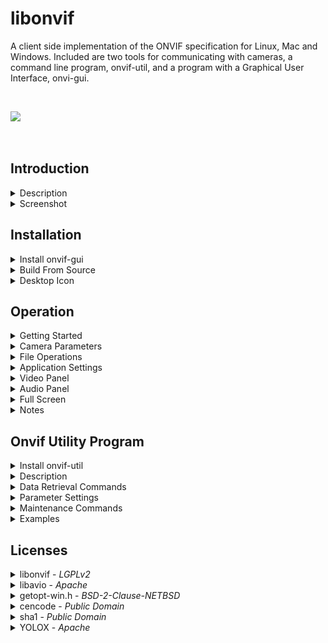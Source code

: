 libonvif
========

A client side implementation of the ONVIF specification for Linux, Mac and Windows. Included are two tools for communicating with cameras, a command line program, onvif-util, and a program with a Graphical User Interface, onvi-gui.

&nbsp;

<!---
<table>
  <tr><td><image src="onvif-gui/gui/resources/onvif-gui.png"></td><td><h2>Onvif GUI</h2><br>Featuring<br><a href="https://github.com/Megvii-BaseDetection/YOLOX"><image src="assets/images/logo.png"  width="200"></a></td></tr>
<table>
--->

<image src="assets/images/header.png">

&nbsp;

## Introduction

<details>
<summary>Description</summary>
&nbsp;

Onvif GUI is an integrated camera management and NVR system with an intuitive user interface that can easily manage a fleet of cameras and create high resolution recordings based on alarm conditions. A best of breed YOLO detector is included with the system to facilitate accurate alarm signals without false detections. 

The system is designed to scale with available hardware and will run on simple configurations with minimal hardware requirements as well as high end multi core CPUs with NVIDIA GPU for maximum performance. The system can be configured with auto start settings and a user friendly icon so that non-technical users can feel comfortable working with the application without specialized training. 

File management is easy with an automated disk space manager and file playback controls.

---

</details>

<details>
<summary>Screenshot</summary>
&nbsp;

Here is the application running 14 cameras through the yolox detector on an RTX 3090 GPU with i9-12900K CPU on Ubuntu 23.10.

<image src="assets/images/screenshot.png">

</details>

## Installation

<details>
<summary>Install onvif-gui</summary>
&nbsp;

<i>The minimum required python version is 3.10.</i>

---

<details>
<summary>Linux</summary>

&nbsp;

<details>
<summary>Ubuntu</summary>

* ## Step 1. Install Dependecies

  ```
  sudo apt install cmake g++ git python3-pip virtualenv libxml2-dev libavdevice-dev libsdl2-dev '^libxcb.*-dev' libxkbcommon-x11-dev
  ```

* ## Step 2. Create Virtual Environment

  ```
  virtualenv myenv
  source myenv/bin/activate
  ```

* ## Step 3. Install onvif-gui

  ```
  pip install onvif-gui
  ```

* ## Step 4. Launch Program

  ```
  onvif-gui
  ```

</details>

<details>
<summary>Fedora</summary>

* ## Step 1. Install Dependecies

  ```
  sudo dnf install cmake g++ libxml2-devel python3-devel python3-pip SDL2-devel virtualenv git
  sudo dnf -y install https://download1.rpmfusion.org/free/fedora/rpmfusion-free-release-$(rpm -E %fedora).noarch.rpm
  sudo dnf -y install https://download1.rpmfusion.org/nonfree/fedora/rpmfusion-nonfree-release-$(rpm -E %fedora).noarch.rpm
  sudo dnf -y install ffmpeg-devel --allowerasing
  ```

* ## Step 2. Create Virtual Environment

  ```
  virtualenv myenv
  source myenv/bin/activate
  ```

* ## Step 3. Install onvif-gui

  ```
  pip install onvif-gui
  ```

* ## Step 4. Launch Program

  ```
  onvif-gui
  ```
</details>

---

</details>

<details>
<summary>Mac</summary>

* ### Step 1. Install Python

  Python minimum version 3.10 is required for the application. There are several approaches that can be used to achieve this requirement. Anaconda is recommended here, but other techniques may be preferred depending on the situation. Please refer to the [Anaconda Installation Instructions](https://www.anaconda.com/download#downloads).

* ### Step 2. Install Xcode

  Please refer to the [Xcode Installation Instructions](https://developer.apple.com/xcode/).

* ### Step 3. Install Homebrew

  Please refer to the [Homebrew Installation Instructions](https://docs.brew.sh/Installation).

* ### Step 4. Install Dependencies

  ```
  brew update
  brew upgrade
  brew install libxml2
  brew install cmake
  brew install git
  brew install ffmpeg@6
  export FFMPEG_INSTALL_DIR=/opt/homebrew/opt/ffmpeg@6
  ```

* ### Step 5. Create Virtual Environment

  ```
  conda create --name onvif python
  conda activate onvif
  ```

* ## Step 6. Install onvif-gui

  ```
  pip install onvif-gui
  ```

* ### Step 7. Launch Program

  ```
  onvif-gui
  ```

* ### Note:

  <i>The ffmpeg06 version installed under this sequence of commands is not the current version and is a keg only package. If there are issues during the pip install regarding avio, check the environment variable </i> FFMPEG_INSTALL_DIR <i> to insure that the lib and bin sub-directories exist. The message produced by brew when installing ffmeg06 may help provide some info.</i>

---

</details>

<details>
<summary>Windows</summary>

* ## Step 1. Install Python

  Python is required for this application and is not installed on Windows by default. The minimum required version for this application is 3.10. The python installer can be downloaded from https://www.python.org/downloads/. To check if python has already been installed on the machine, use the command

  ```
  python --version
  ```

  Note that windows may present an installation prompt if python is not already present, however, the default version may be insufficient to properly run the application.  Please select a python version which is 3.10 or higher.

* ## Step 2. Create Virtual Environment

  ```
  python -m venv myenv
  myenv\Scripts\activate
  ```

* ## Step 3. Install onvif-gui
  
  ```
  pip install onvif-gui
  ```

* ## Step 4. Launch Program

  ```
  onvif-gui
  ```

</details>

---

&nbsp;
</details>



<details>

<summary>Build From Source</summary>
&nbsp;

<i>Note that in order to compile the source code, it is necessary to use the --recursive flag when git cloning the repository.</i>

---

<details>
<summary>Linux</summary>

&nbsp;

<details>
<summary>Ubuntu</summary>

* ### Step 1. Install Dependencies
  ```
  sudo apt install git cmake g++ python3-pip virtualenv libxml2-dev libavdevice-dev libsdl2-dev '^libxcb.*-dev' libxkbcommon-x11-dev
  ```

* ### Step 2. Create Virutal Environment

  ```
  virtualenv myenv
  source myenv/bin/activate
  ```

* ### Step 3. Clone Repository

  ```
  git clone --recursive https://github.com/sr99622/libonvif
  ```

* ### Step 4. Install

  ```
  cd libonvif/libonvif
  pip install -v .
  cd ../libavio
  pip install -v .
  cd ../onvif-gui
  pip install .
  ```

* ### Step 5. Launch Program

  ```
  onvif-gui
  ```

</details>

<details>
<summary>Fedora</summary>

* ### Step 1. Install Dependencies
  ```
  sudo dnf install cmake g++ libxml2-devel python3-devel python3-pip SDL2-devel virtualenv git
  sudo dnf -y install https://download1.rpmfusion.org/free/fedora/rpmfusion-free-release-$(rpm -E %fedora).noarch.rpm
  sudo dnf -y install https://download1.rpmfusion.org/nonfree/fedora/rpmfusion-nonfree-release-$(rpm -E %fedora).noarch.rpm
  sudo dnf -y install ffmpeg-devel --allowerasing
  ```

* ### Step 2. Create Virutal Environment

  ```
  virtualenv myenv
  source myenv/bin/activate
  ```

* ### Step 3. Clone Repository

  ```
  git clone --recursive https://github.com/sr99622/libonvif
  ```

* ### Step 4. Install

  ```
  cd libonvif/libonvif
  pip install -v .
  cd ../libavio
  pip install -v .
  cd ../onvif-gui
  pip install .
  ```

* ### Step 5. Launch Program

  ```
  onvif-gui
  ```
</details>

---

</details>

<details>
<summary>Mac</summary>

* ### Step 1. Install Python

  Python minimum version 3.10 is required for the application. There are several approaches that can be used to achieve this requirement. Anaconda is recommended here, but other techniques may be preferred depending on the situation. Please refer to the [Anaconda Installation Instructions](https://www.anaconda.com/download#downloads).

* ### Step 2. Install Xcode

  Please refer to the [Xcode Installation Instructions](https://developer.apple.com/xcode/).

* ### Step 3. Install Homebrew

  Please refer to the [Homebrew Installation Instructions](https://docs.brew.sh/Installation).

* ### Step 4. Install Dependencies

  ```
  brew update
  brew upgrade
  brew install libxml2
  brew install cmake
  brew install git
  brew install ffmpeg06
  export FFMPEG_INSTALL_DIR=/opt/homebrew/opt/ffmpeg@6
  ```

* ### Step 5. Create Virtual Environment

  ```
  conda create --name onvif python
  conda activate onvif
  ```

* ### Step 6. Clone Repository

  ```
  git clone --recursive https://github.com/sr99622/libonvif
  ```

* ### Step 7. Install

  ```
  cd libonvif/libonvif
  pip install -v .
  cd ../libavio
  pip install -v .
  cd ../onvif-gui
  pip install .
  ```

* ### Step 8. Launch Program

  ```
  onvif-gui
  ```

* ### Note:

  <i>The ffmpeg06 version installed under this sequence of commands is not the current version and is a keg only package. If there are issues during the pip install regarding avio, check the environment variable </i> FFMPEG_INSTALL_DIR <i> to insure that the lib and bin sub-directories exist. The message produced by brew when installing ffmeg06 may help provide some info.</i>


---

</details>

<details>
<summary>Windows</summary>
&nbsp;

In order to build from source on Windows, development tools and python are required. Please follow the instructions for installing [Visual Studio](https://visualstudio.microsoft.com/), [cmake](https://cmake.org/download/), [git](https://git-scm.com/download/win) and [python](https://www.python.org/downloads/windows/). When installing Visual Studio, select the desktop C++ development libraries to get the compiler.

* ### Step 1. Create Virtual Environment

  ```
  python -m venv myenv
  myenv\Scripts\activate
  ```
* ### Step 2. Clone Repository

  ```
  git clone --recursive https://github.com/sr99622/libonvif
  ```

* ### Step 3. Install

  ```
  cd libonvif\libonvif
  pip install -v .
  cd ..\libavio
  pip install -v .
  cd ..\onvif-gui
  pip install onvif-gui
  ```

* ### Step 4. Launch Program

  ```
  python run.py
  ```

</details>

---

&nbsp;
</details>

</details>

<details>
<summary>Desktop Icon</summary>
&nbsp;

<i>Please select the instructions for your operating system.</i>

---

<details>
<summary>Linux</summary>
&nbsp;

In order to add an icon to the desktop, administrator privileges are required. The location of the virtual environment folder must also be known and is required when invoking the command to create the desktop icon. To add the icon, use the following command, substituting the local host virtual environment configuration as appropriate.

```
sudo myenv/bin/onvif-gui --icon
```

Upon completion of the command, the icon may be found in the Applications Folder of the system. For example, on Ubuntu, the box grid in the lower left corner launches the Application Folder and the icon can be found there. Once launched, the application icon can be pinned to the start bar for easier access by right clicking the icon.

---

</details>

<details>
<summary>Windows</summary>
&nbsp;

To install a desktop icon on windows, please make sure the virtual environment is activated and then add the winshell python module.

```
pip install pywin32 winshell
```

Now run the following command.

```
onvif-gui --icon
```

</details>

---

&nbsp;

</details>

## Operation

<details>
<summary>Getting Started</summary>

&nbsp;

<image src="onvif-gui/gui/resources/discover.png">

Discover

To get started, click the Discover button. A login screen will appear for each camera as it is found. The Settings tab may be used to set a default login that can be used to automatically submit login credentials to cameras. There is also an Auto Discover check box on the Settings panel.

Initially, cameras will populate the list using the default name provided by the manufacturer. To change the camera name, use the F2 key, or the right click context menu over the camera list.

<image src="onvif-gui/gui/resources/play.png">

Play

Upon completion of discovery, the camera list will be populated. A single click on a camera in the list will display the camera parameters in the lower part of the tab. Double clicking will start the camera output stream. The camera stream may also be started by clicking the play button or by typing the enter key while a camera is highlighted in the list.

Multiple cameras can stream simoultaneously. The application will add camera output to the display for each camera as it is started. The controls for camera operations apply to the current camera, which is the highlighted camera in the list on the camera panel. The current camera will have a thin white border around it in the display.

<image src="onvif-gui/gui/resources/stop.png">

Stop

When the camera stream is running, the play button for that camera will change appearance to the stop icon. Clicking the button will stop the stream.  The stream can also be stopped from the camera list by double clicking or typing the enter key.

<image src="onvif-gui/gui/resources/record.png">

Record

Recording can be initiated manually by clicking the record button. The file name is generated automatically and is based on the start time of the recording in date format as YYYYMMDDmmSS.mp4. The Archive Directory setting will determine the location of the file. A subdirectory is created for each camera to help organize files within the archive.

During manually initiated recording, a rotating red colored tick mark will show in the lower right corner of the stream display. The Record Button on the Camera Panel will show red during all recording operations. Note that recording initiated automatically during Alarm conditions or Record Always will disable the Record Button. 

Files created by the application are limited in length to 15 minutes. Recordings that require a longer time will be broken up into several parts that are each 15 minutes long. There will be a slight overlap between files broken up this way corresponding to the length of the Pre Record Buffer setting.

<image src="onvif-gui/gui/resources/apply.png">

Apply

Camera parameters are available on the tabs on the lower right side of the application. Initially, the Apply button will be disabled with a dimmed icon. Once a parameter has been changed, the Apply button will be enabled, which can be used to commit the change to the camera. The camera may re-start the stream in order to make the changes.

<image src="onvif-gui/gui/resources/audio.png">

Mute

Camera audio can be controlled from the panel. The mute button can be clicked to mute the audio. The mute button appearance indicates the state of the audio. The volume slider can be used to control the volume. Note that the mute and volume controls are applied to each camera individually.

---
&nbsp;
</details>

<details>
<summary>Camera Parameters</summary>
&nbsp;

<i>Changes are commited to the camera by using the Apply button, if necessary.</i>

---

<details>
<summary>Media</summary>

&nbsp;

<img src="assets/images/media_tab.png" style="height: 280px; width: 540px;"/>

* ### W x H (Resolution)

    Camera resolution is adjusted using the combo box which has available settings. To change the camera resolution, make a selection from the combo box and then click the apply button. The camera may re-start the video stream in order to effect the change.

* ### Aspect

    Aspect ratio of the camera video stream. In some cases, particularly when using substreams, the aspect ratio may be distorted. Changing the aspect ratio by using the combo box can restore the correct appearance of the video. If the aspect ratio has been changed this way, the label of the box will have a * appended. This setting is not native to the camera, so it is not necessary to click the apply button for this change.

* ### FPS

    Frame rate of the camera can be adjusted using the spin box. The change is made on the camera when the apply button is clicked. Higher frame rates will have a better appearance with smoother motion at the expense of increased compute load.

* ### GOP

    Keyframe interval of the video stream. Keyframes are a full frame encoding, whereas intermediate frames are differential representations of the changes between frames.  Keyframes are larger and require more computing power to process. Higher GOP intervals mean fewer keyframes and as a  result, less accurate represention of the video.  Lower GOP rates increase the accuracy of the  video at the expense of higher bandwidth and compute load. It is necessary to click the Apply button to enact these changes on the camera.

* ### Cache

    A read only field showing the size of the video packet input buffer for the camera prior to decoding. Higher cache values represent longer latency in the video processing, which may be observed as a delay between the time an event occurs and the event being shown in the video. 
    
    The maximum cache size is 100. If the cache is full, incoming packets are discarded, which will affect the quality of the stream. If the cache is full and video packets are being discarded, the video display on the screen will have a yellow border around it. The cache may be cleared by clicking the clear button, but if the host is overwhelmed, the cache will just fill up again.

    Network conditions, compute load or internal camera buffering may cause the cache to stabilize at size greater than zero. Aside from the latency effect, this will not present a problem for the stream, as long as the cache size remains stable.

* ### Bitrate

    The bitrate of the video stream. Higher bitrates increase the quality of the video appearance at the expense of larger file sizes. This is most relevant when maintaining recordings of videos on the host file system. Bitrates are generally expressed in kbps by cameras, but may be inaccurate or scaled differently.  Use the Apply button after changing this setting to enact the change on the camera.

* ### Profile

    Most cameras are capable of producing multiple media streams. This feature can be useful when running many cameras on the same computer or if a compute intensive task is being run on a stream. The default stream of the camera is called the Main Stream. A secondary stream running at lower settings is called the Sub Stream. The application uses the terms Display Profile and Record Profile to describe these settings.

    Initially, the Main Profile is selected by default. By changing the selection to a secondary profile, a lower order Sub Stream can be displayed. The term lower order implies that the Sub Stream has lower resolution, lower frame rate and lower bitrate than the Main Stream. Note that the application may be processing both streams, but only the Display Profile selected on the Video Tab is displayed. The other stream, referred to as the Record Stream, is not decoded, but its packets are collected for writing to disk storage.

    The Display Profile will change automatically when the Video Tab Profile combo box is changed, so it is not necessary to click the Apply button when changing this setting.

* ### Audio

    The audio encoder used by the camera is set here.  If the camera does not have audio capability, the audio section will be disabled. Note that some cameras may have audio capability, but the stream is not available due to configuration issues or lack of hardware accessories.  Available audio encoders will be shown in the combo box and may be set by the user. Changes to the audio parameter require that the Apply button is clicked to enact the change on the camera.
    
    AAC encoding is highly recommended, as G style encoders may have issues during playback. Note that some cameras have incorrect implementations for encoders and the audio may not be usable in the stream recording to disk. 

* ### Samples

    The sample rate of the audio stream. Available sample rates are shown in the combo box. Use the Apply button to enact the change on the camera.  Higher sample rates increase the quality of the audio at the expense of higher bandwidth and disk space when recording. The audio bitrate is implied by the sample rate based on encoder parameters.

* ### No Audio

    Audio can be disabled by clicking this check box. This is different than mute in the sense that under mute, the audio stream is decoded, but not played on the computer speakers. If the No Audio check box is clicked, the audio stream is discarded, which can reduce compute load and may improve performance. If the No Audio checkbox is de-selected, the stream must restart in order to initialize the audio. The Apply button is not clicked when changing this parameter.

* ### Video Alarm

    This check box enables video analytic processing for alarm generation. See the section on Video Panel for reference to video alarm functions.  Note that the Video Alarm check box must be selected in order to enable the Video Panel for that camera. The Apply button is not used for this setting. During Alarm condition, a solid red circle will show in the stream display if not recording, or a blinking red circle if the stream is being recorded.

* ### Audio Alarm
 
    This check box enables audio analytic processing for alarm generation. See the section on Audio Panel for reference to audio alarm functions.  Note that the Audio Alarm check box must be selected in order to enable the Audio Panel for that camera. The Apply button is not used for this box. During Alarm condition, a solid red circle will show in the stream display if not recording, or a blinking red circle if the stream is being recorded.

</details>

<details>
<summary>Image</summary>

&nbsp;

<img src="assets/images/image_tab.png" style="height: 280px; width: 540px;"/>

&nbsp;

The sliders control various parameters of the video quality.  The Apply button must be clicked after changing the setting to enact the change on the camera.

</details>

<details>
<summary>Network</summary>

&nbsp;

<img src="assets/images/network_tab.png" style="height: 280px; width: 540px;"/>

&nbsp;

If the DHCP is enabled, all fields are set by the server, if DHCP is disabled, other network settings may be completed manually. Note that IP setting changes may cause the camera to be inaccesible if using cached addresses. Use the Discover button to find the camera, or enter the new address manually from the settings panel.

Take care when changing these settings, the program does not check for errors and it maybe possible to set the camera into an unreachable configuration. 

The Apply button must be clicked to enact any of these changes on the camera.

---

</details>

<details>
<summary>PTZ</summary>

&nbsp;

<img src="assets/images/ptz_tab.png" style="height: 280px; width: 540px;"/>

&nbsp;

Settings pertain to preset selections or current camera position. The arrow buttons, Zoom In (+) and Zoom Out (-) control the position and zoom. The numbered buttons on the left correspond to preset positions. Clicking one of the numbered buttons will send the camera to the corresponding preset position. To set a preset, position the camera, then check Set Preset, then click the numbered preset button. It is not necessary to use the Apply button with any of the settings on this panel.

---

</details>

<details>
<summary>System</summary>

&nbsp;

<img src="assets/images/system_tab.png" style="height: 280px; width: 540px;"/>

* ### Recording

    The check box at the top of the Record group box will enable automatic recording of camera streams when selected. The Record combo box below will select the camera profile to be recorded.
    
    If the Record Alarms radio button is selected, the application will record automatically during alarm condition. While the stream is being recorded during alarm condition, there will be a blinking red circle in the lower right corner of the stream display. File sizes are limited to 15 minute lengths, so multiple files will be created if the alarm condition lasts longer than this limit.

    Selecting the Record Always radio button will cause the application to record the camera at all times that it is streaming. The files are written to disk in 15 minute file lengths, and are named in a time format representing the start time of the recording. Unlike other recording modes, the Record Always condition does not display an indicator in the stream display.

    It not necessary to use the Apply button for any of the settings on this panel.

* ### Alarm Sounds

    The check box at the top of the Sounds group box will enable alarm sounds on the computer speaker when checked.  If the Loop radio button is selected, the sound will play continuously during an alarm condition.  Selection of the Once radio button will cause the application to play the alarm sound once per alarm condition.

* ### Reboot

    Click to reboot the camera.

* ### Sync Time

    Click to syncronize the camera time to the computer time.

* ### Browser

    This will lauch the web browser and connect to the camera.  Cameras will have a web interface that can be used to set parameters that are not available to the application.

* ### JPEG

    This button will write a jpeg file of the current camera screen to the directory specified on the Settings Panel.

</details>

---

&nbsp;
</details>

<details>
<summary>File Operations</summary>
&nbsp;

---

File playback is configured such that one file is played at a time. Keyboard shortcuts are available. A file may be played along side cameras if desired. Note that if the application is under heavy load with a large number of cameras streaming, file playback performance may suffer. In such a case, a second instance of onvif-gui or an external media player like VLC can be used to review files.

<h3>File Playback Controls For Mouse</h3>

<image src="onvif-gui/gui/resources/play.png"> &nbsp;&nbsp;&nbsp;&nbsp;&nbsp;&nbsp;&nbsp;&nbsp; <image src="onvif-gui/gui/resources/pause.png"> &nbsp;&nbsp;&nbsp;&nbsp;&nbsp;&nbsp;&nbsp;&nbsp; <image src="onvif-gui/gui/resources/stop.png"> &nbsp;&nbsp;&nbsp;&nbsp;&nbsp;&nbsp;&nbsp;&nbsp; <image src="onvif-gui/gui/resources/previous.png"> &nbsp;&nbsp;&nbsp;&nbsp;&nbsp;&nbsp;&nbsp;&nbsp; <image src="onvif-gui/gui/resources/next.png"> &nbsp;&nbsp;&nbsp;&nbsp;&nbsp;&nbsp;&nbsp;&nbsp; <image src="onvif-gui/gui/resources/audio.png">

Play&nbsp;&nbsp;&nbsp;&nbsp;&nbsp;&nbsp;&nbsp;Pause&nbsp;&nbsp;&nbsp;&nbsp;&nbsp;&nbsp;&nbsp;&nbsp;Stop&nbsp;&nbsp;&nbsp;&nbsp;&nbsp;&nbsp;&nbsp;Prev&nbsp;&nbsp;&nbsp;&nbsp;&nbsp;&nbsp;&nbsp;&nbsp;Next&nbsp;&nbsp;&nbsp;&nbsp;&nbsp;&nbsp;&nbsp;Mute

---

### Keyboard Shortcuts

Keyboard shortcuts are available when the file list of the File Panel has the application focus. A single click on any file in the list will achieve this focus.

* Enter

  The Enter key can be used to Play the file.

* Space

  The space bar can be used to Pause the current file playing.
    
* Escape

  The Escape key can be used to stop the current file playing.
    
* Delete

  Files may be deleted by typing the Delete key. Multiple files may be deleted simoultaneously by selecting multiple files using the Shift or Control keys while selecting.

* F1

  The F1 key will show a dialog with file properties.
    
* F2

  Files can be renamed using the F2 key.
    
* Right Arrow

  The Right Arrow will fast forward the file playing by 10 seconds.
    
* Left Arrow

  The Left Arrow will rewind the file playing by 10 seconds.

### Progress / Seek Indicator

The File Panel has a progress bar that will show the state of the playback. The total duration of the file is shown on the right hand side of the progress bar, and the left hand side will show the current file position which is indicated by the progress bar handle. If the mouse hovers over the bar, the position within the file will be shown above. The seek function will set the file position to the mouse location if the mouse is clicked on the progress bar. Sliding operation is not supported.

### Pop Up Menu

Right clicking over the file will bring up a context menu that can be used to perform file operations.

---

&nbsp;

</details>

<details>
<summary>Application Settings</summary>
&nbsp;

---

<image src="assets/images/settings_panel.png">

### Common Username and Password

Default camera login credentials.

### Hardware Decoder

A hardware decoder may be selected for the application. Mulitcore CPUs with more than a few cores will handle the decoding just as easily as a hardware decoder. Smaller CPUs with a small number of cores may benefit from hardware decoding. VAAPI and VDPAU pertain to Linux systems and DXVA2 and D3D11VA are for Windows. CUDA decoding is platform independent and requires NVIDIA GPU. If the hardware decoder is unavailable, the application will silently default to CPU decoding.

### Start Full Screen

Selecting this check box will cause the application to start in full screen mode. The full screen mode can be cancelled with the Escape key. The F12 key will also toggle full screen mode.

### Auto Discovery

When selected, this option will cause the application to discover cameras automatically when it starts. This holds true whether the application is using Broadcast Discovery or Cached Addresses.  Note that if this option is selected and the Broadcast Discovery Option is also selected, the application will poll the network once per minute to find missing or new cameras.

### Auto Start

When selected in combination with the Auto Discovery check box, cameras shown in the list will start automatically when the application starts. This feature will work with either Discovery Broadcast or Cached Adresses.

### Auto TIme Sync

This selection will send a time sync message to each of the cameras once an hour. The camera time is set to the host computer time without regard for time zone.

### Pre-Alarm Buffer Size

When a camera is recording, this length of media is prepended to the file so that the moments prior to the alarm are preserved. If always recording, or the file length is limited by the system to 15 minutes, this feature will insure that there is a small overlap between adjacent files.

### Post-Alarm Lag Time

In the case where a camera is configured to record during alarms, this length of time must pass after the cessation of the alarm before the file recording is turned off.  This helps to prevent excessive file creation.

### Alarm Sounds

A few default alarm sounds for selection.  A system wide volume setting for the alarm volume can be made with the slider.

### Discovery Options

* Discovery Broadcast

  This option will broadcast a discovery packet to find cameras on the local network. If the host computer is attached to multiple networks it is possible to broadcast across all networks or only one selected network. Cameras discovered will have their data entered into the address cache so that they may be found without discovery later.

* Cached Addresses

  This option will cause the application to find cameras based on the cache data rather than the discovery broadcast. Note that cameras may be deleted from the cache by using the Delete key or the right click context menu on the camera list. This can be useful if a subset of cameras on the network is going to be streamed. Note that some cameras may respond with incomplete data when using a cached address.

* Add Camera

  It is possible to add a camera manually to the address cache by using the Add Camera button. The IP address and ONVIF port are required to connect.  The ONVIF port by default is 80. If successful, the camera will be added silently to the camera list.

### Disk Usage

The application has the ability to manage the disk space used by the recorded media files. This setting is recommended as the files can overwhelm the computer and cause the application to crash. Allocating a directory for the camera recordings is done by assigning a directory using the Archive Dir selection widget. The default setting for the Archive Dir is the user's Video directory. It is advised to change this setting if the host computer employs the user's Video directory for other applications.

* Current Disk Usage

  When the application starts, or a new file is created for a camera recording, the approximate amount of disk space used by the application is displayed. This number is not exact, but can give a general idea of the amount of disk space used.

* Auto Manage Checkbox

  Select this check box to enable disk management.  A warning dialog will inform the user of the risk of the loss of files within the directory. Note that the application will only delete files that conform to the date style file naming convention that it uses. It is a good idea to use a directory that can be dedicated exclusively to the application.

  The maximum available disk space that could be allocated to the application based on the Archive Dir setting will be displayed next to the checkbox.

  The spin box can be used to limit the application disk usage in GB. Note that the application is conservative in it's estimate of required file size and the actual space occupied by the media files will be a few GB less than the allocated space.

### Start All Cameras / Close All Streams

This button will change appearance depending on whether there are streams playing or not. It can be used to batch control cameras to start or stop as a group. It will start all cameras on the Camera List. It will stop all streams, including files if playing.

### Show Logs

This button will show the logs of the application. Many events and errors encountered will be documented here. The log rolls over at 1 MB. The older logs can be managed using the Archive button on the logs display dialog. Note that on Linux, the archive file selection dialog may be slow to open or may require some mouse movement to visualize.

### Help

Shows this file.

---
&nbsp;
</details>

<details>
<summary>Video Panel</summary>
&nbsp;

<i>Video streams cam be analyzed to generate alarms.</i>

---

The Video Panel has two modes of operation, motion and yolox. The default setting is for motion, which can be used without further configuration and will run easily on a CPU only computer. Yolox requires the installation of the pytorch module and will consume significant computing resources for which a GPU is recommended, but not required.

In order for the panel to be enabled, either a camera or a file must be selected. If a camera is selected, the Video Alarm check box must also be selected on the Media Tab of the Camera Panel. If a file is selected, the Enable File check box on the Video Panel must also be selected.

Parameters set on the panel are applied to files globally, and to cameras individually.

If the analysis produces an alarm, record and alarm sound actions are taken based on the settings made on the System Tab of the Camera Panel. Files are not connected to alarm processing.

* ### Motion

<image src="assets/images/motion.png" style="width: 640px;">

&nbsp;

The motion detector measures the difference between two consecutive frames by calculating the percentage of pixels that have changed. If that result is over a threshold value, an alarm is triggered. The Diff check box will show a visualization of the differential pixel map that is used by the calcuation. The status bar will light green to red as the value of the algorithm result increases. The Gain slider can amplify or attenuate the result to adjust the sensitivity of the detector. Higher Gain slider values increase the sensitivity of the detector.

* ### YOLOX

YOLOX requires [installation of pytorch](https://pytorch.org/get-started/locally/)

<image src="assets/images/yolox.png" style="width: 640px;">

&nbsp;

The upper portion of the yolox panel has a model managment box. Model parameters are system wide, as there will be one model running that is shared by all cameras. The Model Name selects the file containing the model, which is named according to the size of the number of parameters in the model. Larger models may produce more accurate results at the cost of increased compute load. The Model Size is the resolution to which the video is scaled for model input. Larger sizes may increase accuracy at the cost of increased compute load.

By default the application is configured to download a model automatically when a stream is started with the yolox alarm option for the first time. There may be a delay while the model is downloaded. Subsequent stream launches will run the model with less delay. A model may be specified manually by de-selecting the Automatically download model checkbox and populating the Model file name box. Note that if a model is manually specified, it is still necessary to assign the correct Model Name corresponding to the parameter size. It is recommended to stop all streams before changing a running model.

The lower portion of the panel has settings for detector configuration. Parameters on this section are assigned to each camera individually.

The yolox detector counts the number of frames during a one second interval in which at least one detection was observed, then normalizes that value by dividing by the number of frames. The value output from the detector algorithm can be adjusted using the Gain slider.  Higher Gain slider values increase the sensitivity of the detector.

There is also a Confidence slider that applies to the yolox model output. Higher confidence settings require stricter conformance to model expectations to qualify a positive detection. Lower confidence settings will increase the number of detections at the risk of false detections.

It is necessary to assign at least one target to the panel in order to observe detections. The + button will launch a dialog box with a list of the available targets. Targets may be removed by using the - button or the delete key while the target is highlghted in the list.

---
&nbsp;
</details>

<details>
<summary>Audio Panel</summary>
&nbsp;

<i>Audio streams cam be analyzed to generate alarms.</i>

---

The audio panel can analyze streams in both amplitude and frequency domains. Note that frequency analysis requires slightly more computing power than amplitude analysis. 

In order for the panel to be enabled, either a camera or a file must be selected. If a camera is selected, the Video Alarm check box must also be selected on the Media Tab of the Camera Panel. If a file is selected, the Enable File check box on the Video Panel must also be selected.

Parameters set on the panel are applied to files globally, and to cameras individually.

If the analysis produces an alarm, record and alarm sound actions are taken based on the settings made on the System Tab of the Camera Panel. Files are not connected to alarm processing.

&nbsp;

<image src="assets/images/audio_panel.png" style="width: 400px;">

* ### Amplitude

The amplitude is measured by calculating the Root Mean Square (rms) value of the audio waveform. If the rms exceeds threshold, an alarm condition is triggered. The Gain slider can be used to amplify or attenuate the value of the signal in order to adjust the sensitivity of the detector.

* ### Frequency

The frequency spectrum is measured by the integrated area under the spectrum curve normalized. The spectrum may be filtered to eliminate undesired frequencies. Lower frequencies are often common background sounds that do not warrant an alarm condition, whereas higher frequency sounds are often associated with a sudden, sharp noise such as breaking glass.

There are filter bars that can be adjusted using the cursor handles. Frequencies excluded by the filter are depicted in gray. The Gain slider can be used to amplify or attenuate the value of the signal in order to adjust the sensitivity of the detector.

* ### Over/Under

The detector can be configured to alarm in the absence of sound by selecting the Under radio button. This may be useful in situations such as an engine room monitor configured to alarm if the engine stops running. This mode will invert the status bar level.

---

&nbsp;

</details>

<details>
<summary>Full Screen</summary>
&nbsp;

---

The application can be configured to run in full screen mode. Double clicking the display area will toggle full screen operation. The F12 key may also be used to toggle full screen. If the application is running full screen, the Escape key can be used to return to windowed operation.

The control tab on the right of the application window may be toggled using the F11 key. On Mac, it is necessary to use the command key + F11 combination to override the default workspace action. The size of the control tab can be changed using the barely visible handle grip in the middle of the left hand edge of the tab. Reducing the size of the tab beyond it's minimum will hide the tab. If there is at least one stream in the display and the control tab is hidden, clicking on the stream display area will restore the control tab.

---

&nbsp;

</details>


<details>
<summary>Notes</summary>
&nbsp;

---

* ### Recommended Configuration

The application is optimized for performance on Ubuntu Linux. Apple Mac should have good performance as well due to similarity between the systems. The application will run on Windows, but performance will be lower. The difference is due primarily to the use of OpenGL for video rendering, which performs better on *nix style platforms. When using GPU, Ubuntu Linux NVIDIA drivers generally outperform those on other operating systems.

Linux offers additional advantages in network configuration as well. Linux can easily be configured to run a [DHCP server](https://ubuntu.com/server/docs/how-to-install-and-configure-isc-kea) to manage a separate network in which to isolate the cameras. A good way to configure the system is to use the wired network port of the host computer to manage the camera network, and use the wireless network connection of the host computer to connect with the wifi router and internet. The cameras will be isolated from the internet and will not increase network load on the wifi.

* ### Running Multiple Cameras

When running multiple cameras, performance can be improved by using substreams. Most cameras are capable of running two streams simoultaneously which are configured independently. The default stream is called the Main Stream and has higher resolution, bitrate and frame rate. The Sub Stream is an alternate stream and will have lower resolution, bitrate and frame rate. The Sub Stream is more easily decoded, processed and displayed and can be thought of as a view finder for the Main Stream. The application uses the generic terms Display Profile and Record Profile when describing these types of streams.

The Profile combo box on the Media Tab of the Camera Panel is used to select the Display Profile. The System Tab of the Camera Panel has a combo box selector for the Record Profile. If the Display Profile and the Record Profile are matched, only that stream is processed. If the Display Profile and Record Profile are different, the Display Profile stream is decoded and displayed while the Record Profile stream is cached in a buffer and written to disk when alarm conditions warrant or the user clicks the Record Button.

Many camera substreams will have a distorted aspect ratio, which can be corrected by using the Aspect combo box of the Camera Panel Media Tab.

* ### Performance Tuning

As the number of cameras and stream analytics added to the system increases, the host may become overwhelmed, causing cache buffer overflow resulting in dropped frames. If a camera stream is dropping frames, a yellow border will be displayed over the camera output. The Cache value for each camera is a good indicator of system performance, and reaches maximum capacity at 100. If a cache is overflowing, the load placed on the system by the camera can be reduced by lowering frame rate and to a lesser degree by lowering resolution.

Lower powered CPUs with a small number of cores may benefit from hardware decoding. More powerful CPUs with a large core count will decode as easily as a hardware decoder.

Stream analysis can potentially place significant burden on system resources. Motion detection and Audio Amplitude analysis have very little load. Audio Frequency analysis does present a moderate load which may be an issue for lower powered systems. Yolox is by far the most intensive load and will limit the number of streams it can process. A GPU is recommended for Yolox, as a CPU only system will be able to process maybe one or two streams at the most.

If a system is intended for GPU use with yolox, it is advised to connect the monitor of the host computer to the motherboard output of the CPU integrated graphics chip. This has the effect of reducing memory transfers between CPU and GPU, which are a source of latency. 

GPU cards with PCIe 4 compatability will outperform those designed for PCIe 3. Note that not all cards utilize the full 16 lanes of the bus. GPU cards with 16 lanes will outperform those with only 8 lanes. Memory transfer between CPU and GPU occurs on the PCIe bus and can be a bottleneck for the system. GPU memory requirements are minimal, the yolox small model (yolox_s) will consume less than 2 GB. Yolox will employ a large number of cuda cores, so more is better in this category. Ubutnu NVIDIA drivers will outperform those on other operating systems.

* ### Camera Compliance With Standards

Camera compliance with the onvif standard is often incomplete and in some cases incorrect. Success may be limited in many cases. Cameras made by Hikvision or Dahua will have the greatest level of compatibility. Note that some third party OEM vendors who sell branded versions of these cameras might significantly alter the functionality of the camera software.

If the camera DHCP setting is properly onvif compliant, the IP address may be reliably set. Some cameras may not respond to the DHCP setting requested by onvif-gui due to non compliance. Note that the camera may reboot automatically under some conditions if the DHCP setting is changed from off to on. DHCP must be turned off before setting a fixed IP address.

If there is an issue with a particular setting, it is recommended to connect to the camera with a web browser, as most cameras will have a web interface that will allow you to make the changes reliably. onvif-gui has a button on the Camera Panel System Tab that will launch the web browser connection with the camera.

---

&nbsp;

</details>

## Onvif Utility Program

<details>
<summary>Install onvif-util</summary>
&nbsp;

<i>Please select the instructions for your operating system</i>

<details>
<summary>Linux</summary>

## Step 1. Install Dependencies

  ```
  sudo apt install git cmake g++ libxml2-dev
  ```

## Step 2. Install onvif-util

  ```
  git clone --recursive https://github.com/sr99622/libonvif
  cd libonvif
  mkdir build
  cd build
  cmake -DWITHOUT_PYTHON=ON ..
  make
  sudo make install
  sudo ldconfig
  ```

## Step 3. Test the program

  ```
  onvif-util -a
  ```

## Step 4. Get program help

  ```
  onvif-util -h
  ```

---

</details>

<details>
<summary>Windows</summary>

  &nbsp;

  If installing this project on Windows, please use 
  [Anaconda](https://www.anaconda.com/) 
  with [Visual Studio](https://visualstudio.microsoft.com/) and 
  [CMake](https://cmake.org/) installed.

  &nbsp;

## Step 1. Install dependencies from conda prompt

  ```
  conda install -c conda-forge git libxml2
  ```

## Step 2. Clone repository

  ```
  git clone --recursive https://github.com/sr99622/libonvif

  ```
## Step 3. Run cmake and build

  ```
  cd libonvif
  mkdir build
  cd build
  cmake -DWITHOUT_PYTHON=ON -DCMAKE_INSTALL_PREFIX=%CONDA_PREFIX%\Library ..
  cmake --build . --config Release
  cmake --install .
  ```

## Step 4. Test the program

  ```
  onvif-util -a
  ```

## Step 5. Get program help

  ```
  onvif-util -h
  ```

---

</details>
&nbsp;
</details>

<details>
<summary>Description</summary>
&nbsp;

---
View and set parameters on onvif compatible IP cameras. The command may be used to find and identify cameras, and then to create an interactive session that can be used to query and set camera properties. 

```
onvif-util

-a, --all
    show all cameras on the network

-h, --help
    show the help for this command

-u, --user 
    set the username for the camera login

-p, --password
    set the password for the camera login

-t, --time_sync
    synchronize the camera time with the host
```

To view all cameras on the network:
```
onvif-util -a
```

To login to a particular camera:
```
onvif-util -u username -p password ip_address
```

To login to a camera with safe mode disabled:
```
onvif-util -s -u username -p password ip_address
```

---

&nbsp;
</details>

<details>
<summary>Data Retrieval Commands</summary>
&nbsp;

---

Once logged into the camera you can view data using the 'get' command followed by the data requested. The (n) indicates an optional profile index to apply the setting, otherwise the current profile is used

- get rtsp 'pass'(optional) (n) - Get rtsp uri for camera, with optional password credential
- get capabilities
- get time
- get profiles
- get profile (n)
- get video (n)
- get video options (n)
- get imaging
- get imaging options
- get network

---
&nbsp;
</details>

<details>
<summary>Parameter Settings</summary>
&nbsp;

---

Once logged into the camera you can set parameters using the 'set' command followed by the parameters. The (n) indicates an optional profile index to apply the setting, otherwise the current profile is used

- set resolution (n) - Resolution setting in the format widthxheight, must match option
- set framerate (n)
- set gov_length (n)
- set bitrate (n)
- set bightness value(required)
- set contrast value(required)
- set saturation value(required)
- set sharpness value(required)
- set ip_address value(required)
- set default_gateway value(required)
- set dns value(required)
- set dhcp value(required) - Accepted settings are 'on' and 'off'
- set password value(required)

---
&nbsp;
</details>

<details>
<summary>Maintenance Commands</summary>
&nbsp;

---
- help
- safe - set safe mode on.  Viewer and browser are disabled
- unsafe - set safe mode off.  Viewer and browser are enabled
- browser - Use browser to access camera configurations
- view (n) - View the camera output using ffplay (ffplay must be installed in the path)
- view player (n) - View the camera output with user specified player e.g. view vlc
- sync_time 'zone'(optional) - Sync the camera time to the computer
- dump - Full set of raw data from camera configuration
- reboot
- quit - To Exit Camera Session

---
&nbsp;
</details>

<details>
<summary>Examples</summary>
&nbsp;

Find cameras on the network

```
$ onvif-util -a

  Looking for cameras on the network...
  Found 8 cameras
  192.168.1.18 localhost(TV TV-IP319PI)
  192.168.1.7 (IPC-BO IPC-122)
  192.168.1.14 IPC(Dahua IPC-HDW4631C-A)
  192.168.1.6 IPC(Amcrest IP2M-841EB)
  192.168.1.12 (AXIS M1065-LW)
  192.168.1.12 (AXIS M1065-LW)
  192.168.1.2 IPC(Amcrest IP3M-HX2W)
  192.168.1.11 R2(IPC-model)
```

To synchronize the camera time with the host

```
$ onvif-util -u admin -p admin123 -t 192.168.1.12

  found host: 192.168.1.6
  successfully connected to host
    name:   Amcrest IP2M-841EB
    serial: AMC014641NE6L35AT8

  Time sync requested
  Profile set to MediaProfile000

  Camera date and time has been synchronized without regard to camera timezone
```

To start a session with a camera, use the login credentials

```
$ onvif-util -u admin -p admin123 192.168.1.12

  found host: 192.168.1.12
  successfully connected to host
    name:   AXIS M1065-LW
    serial: ACCC8E99C915
```

Get current settings for video

```
> get video

  Profile set to profile_1_h264

  Resolution: 1920 x 1080
  Frame Rate: 25
  Gov Length: 30
  Bit Rate:   4096
```

Get available video settings

```
> get video options

  Available Resolutions
    1920 x 1080
    1280 x 720
    640 x 480
    320 x 240
  Min Gov Length: 1
  Max Gov Length: 32767
  Min Frame Rate: 1
  Max Frame Rate: 30
  Min Bit Rate: 1
  Max Bit Rate: 2147483647
```

Set video resolution

```
> set resolution 1280x720

  Resolution was set to 1280 x 720
```
Exit session

```
> quit
```
</details>

## Licenses

<details>
<summary>libonvif - <i>LGPLv2</i></summary>
&nbsp;

---

 Copyright (c) 2018, 2020, 2022, 2023, 2024 Stephen Rhodes 

 License: LGPLv2

 This library is free software; you can redistribute it and/or
 modify it under the terms of the GNU Lesser General Public
 License as published by the Free Software Foundation; either
 version 2.1 of the License, or (at your option) any later version.
 
 This library is distributed in the hope that it will be useful,
 but WITHOUT ANY WARRANTY; without even the implied warranty of
 MERCHANTABILITY or FITNESS FOR A PARTICULAR PURPOSE.  See the GNU
 Lesser General Public License for more details.
 
 You should have received a copy of the GNU Lesser General Public
 License along with this library; if not, write to the Free Software
 Foundation, Inc., 51 Franklin Street, Fifth Floor, Boston, MA 02110-1301 USA

 ---

 &nbsp;

</details>

<details>
<summary>libavio - <i>Apache</i></summary>
&nbsp;

---

 libavio Copyright (c) 2022, 2023, 2024 Stephen Rhodes

 License: Apache

 Licensed under the Apache License, Version 2.0 (the "License");
 you may not use this file except in compliance with the License.
 You may obtain a copy of the License at

    http://www.apache.org/licenses/LICENSE-2.0

 Unless required by applicable law or agreed to in writing, software
 distributed under the License is distributed on an "AS IS" BASIS,
 WITHOUT WARRANTIES OR CONDITIONS OF ANY KIND, either express or implied.
 See the License for the specific language governing permissions and
 limitations under the License.

---

&nbsp;
</details>

<details>
<summary>getopt-win.h - <i>BSD-2-Clause-NETBSD</i></summary>
&nbsp;

---

 getopt-win.h (originally getopt.h) Copyright (c) 2002 Todd C. Miller <Todd.Miller@courtesan.com> and Copyright (c) 2000 The NetBSD Foundation, Inc.

 License: BSD-2-Clause-NETBSD

 Redistribution and use in source and binary forms, with or without
 modification, are permitted provided that the following conditions
 are met:
 1. Redistributions of source code must retain the above copyright
    notice, this list of conditions and the following disclaimer.
 2. Redistributions in binary form must reproduce the above copyright
    notice, this list of conditions and the following disclaimer in
    the documentation and/or other materials provided with the
    distribution.
 .
 THIS SOFTWARE IS PROVIDED BY THE NETBSD FOUNDATION, INC. AND
 CONTRIBUTORS ``AS IS'' AND ANY EXPRESS OR IMPLIED WARRANTIES,
 INCLUDING, BUT NOT LIMITED TO, THE IMPLIED WARRANTIES OF
 MERCHANTABILITY AND FITNESS FOR A PARTICULAR PURPOSE ARE DISCLAIMED.
 IN NO EVENT SHALL THE FOUNDATION OR CONTRIBUTORS BE LIABLE FOR ANY
 DIRECT, INDIRECT, INCIDENTAL, SPECIAL, EXEMPLARY, OR CONSEQUENTIAL
 DAMAGES (INCLUDING, BUT NOT LIMITED TO, PROCUREMENT OF SUBSTITUTE
 GOODS OR SERVICES; LOSS OF USE, DATA, OR PROFITS; OR BUSINESS
 INTERRUPTION) HOWEVER CAUSED AND ON ANY THEORY OF LIABILITY, WHETHER
 IN CONTRACT, STRICT LIABILITY, OR TORT (INCLUDING NEGLIGENCE OR
 OTHERWISE) ARISING IN ANY WAY OUT OF THE USE OF THIS SOFTWARE, EVEN
 IF ADVISED OF THE POSSIBILITY OF SUCH DAMAGE.

---

&nbsp;
</details>

<details>
<summary>cencode - <i>Public Domain</i></summary>
&nbsp;

---

 cencode.h, cencode.c in Public Domain by Chris Venter : chris.venter[anti-spam]gmail.com 

 License: public-domain1

 Copyright-Only Dedication (based on United States law) or Public
 Domain Certification
 
 The person or persons who have associated work with this document
 (the "Dedicator" or "Certifier") hereby either (a) certifies that, to
 the best of his knowledge, the work of authorship identified is in
 the public domain of the country from which the work is published, or
 (b) hereby dedicates whatever copyright the dedicators holds in the
 work of authorship identified below (the "Work") to the public
 domain. A certifier, moreover, dedicates any copyright interest he
 may have in the associated work, and for these purposes, is described
 as a "dedicator" below.
 
 A certifier has taken reasonable steps to verify the copyright status
 of this work. Certifier recognizes that his good faith efforts may
 not shield him from liability if in fact the work certified is not in
 the public domain.
 
 Dedicator makes this dedication for the benefit of the public at
 large and to the detriment of the Dedicator's heirs and
 successors. Dedicator intends this dedication to be an overt act of
 relinquishment in perpetuity of all present and future rights under
 copyright law, whether vested or contingent, in the Work. Dedicator
 understands that such relinquishment of all rights includes the
 relinquishment of all rights to enforce (by lawsuit or otherwise)
 those copyrights in the Work.
 
 Dedicator recognizes that, once placed in the public domain, the Work
 may be freely reproduced, distributed, transmitted, used, modified,
 built upon, or otherwise exploited by anyone for any purpose,
 commercial or non-commercial, and in any way, including by methods
 that have not yet been invented or conceived.

---

&nbsp;
</details>

<details>
<summary>sha1 - <i>Public Domain</i></summary>
&nbsp;

---

 sha1.h, sha1.c in Public Domain by By Steve Reid <steve@edmweb.com>

 License: public-domain2
 
 100% Public Domain.

---

&nbsp;
</details>


<details>
<summary>YOLOX - <i>Apache</i></summary>
&nbsp;

---

 YOLOX 
 Copyright (c) 2021-2022 Megvii Inc. All rights reserved.

 License: Apache

 Licensed under the Apache License, Version 2.0 (the "License");
 you may not use this file except in compliance with the License.
 You may obtain a copy of the License at

     http://www.apache.org/licenses/LICENSE-2.0

 Unless required by applicable law or agreed to in writing, software
 distributed under the License is distributed on an "AS IS" BASIS,
 WITHOUT WARRANTIES OR CONDITIONS OF ANY KIND, either express or implied.
 See the License for the specific language governing permissions and
 limitations under the License.

## Cite YOLOX
If you use YOLOX in your research, please cite our work by using the following BibTeX entry:

```latex
 @article{yolox2021,
  title={YOLOX: Exceeding YOLO Series in 2021},
  author={Ge, Zheng and Liu, Songtao and Wang, Feng and Li, Zeming and Sun, Jian},
  journal={arXiv preprint arXiv:2107.08430},
  year={2021}
}
```
## In memory of Dr. Jian Sun
Without the guidance of [Dr. Sun Jian](http://www.jiansun.org/), YOLOX would not have been released and open sourced to the community.
The passing away of Dr. Sun Jian is a great loss to the Computer Vision field. We have added this section here to express our remembrance and condolences to our captain Dr. Sun.
It is hoped that every AI practitioner in the world will stick to the concept of "continuous innovation to expand cognitive boundaries, and extraordinary technology to achieve product value" and move forward all the way.

<div align="center"><img src="assets/images/sunjian.png" width="200"></div>
没有孙剑博士的指导，YOLOX也不会问世并开源给社区使用。
孙剑博士的离去是CV领域的一大损失，我们在此特别添加了这个部分来表达对我们的“船长”孙老师的纪念和哀思。
希望世界上的每个AI从业者秉持着“持续创新拓展认知边界，非凡科技成就产品价值”的观念，一路向前。

---

&nbsp;
</details>

